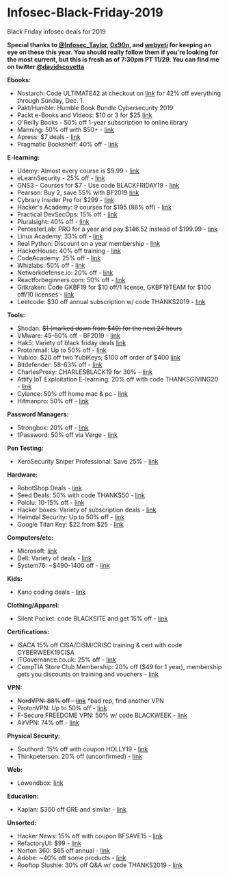 # Infosec-Black-Friday-2019
Black Friday infosec deals for 2019

**Special thanks to [@Infosec_Taylor](https://twitter.com/Infosec_Taylor/), [0x90n](https://github.com/0x90n/InfoSec-Black-Friday/blob/master/README.md), and [webyeti](https://www.webyeti.ninja/blog/hackerblkfri) for keeping an eye on these this year. You should really follow them if you're looking for the most current, but this is fresh as of 7:30pm PT 11/29. You can find me on twitter [@davidscovetta](https://twitter.com/davidscovetta)**


**Ebooks:**

- Nostarch: Code ULTIMATE42 at checkout on [link](http://nostarch.com) for 42% off everything through Sunday, Dec. 1.
- Pakt/Humble: Humble Book Bundle Cybersecurity 2019
- Packt e-Books and Videos: $10 or 3 for $25 [link](https://packtpub.com)
- O'Reilly Books - 50% off 1-year subscription to online library
- Manning: 50% off with $50+ - [link](http://enews.manning.com/q/4qVD2DZvQIJ_yR-6w3SkoEx9ucisTjoscZlyhs8T0J5vCawQV4WfDDi9R)
- Apress: $7 deals - [link](https://www.apress.com/us/shop/cybermonday-sale?token=cyberweek19)
- Pragmatic Bookshelf: 40% off - [link](https://pragprog.com/news/early-bird-black-friday-sale-today)



**E-learning:**

- Udemy: Almost every course is $9.99 - [link](https://www.udemy.com)
- eLearnSecurity - 25% off - [link](https://elearnsecurity.com)
- GNS3 - Courses for $7 - Use code BLACKFRIDAY19 - [link](https://gns3.teachable.com)
- Pearson: Buy 2, save 55% with BF2019 [link](http://www.pearsonitcertification.com/promotions/black-friday-2019-buy-2-save-55-142103)
- Cybrary Insider Pro for $299 - [link](https://www.cybrary.it/)
- Hacker's Academy: 9 courses for $195 (88% off) - [link](https://www.hackersacademy.com/bundles?bundle_id=special-offer)
- Practical DevSecOps: 15% off - [link](https://www.practical-devsecops.com/black-friday/)
- Pluralsight: 40% off - [link](https://www.pluralsight.com/offer/2019/bf-cm-40-off)
- PentesterLab: PRO for a year and pay $146.52 instead of $199.99 - [link](https://pentesterlab.com/pro)
- Linux Academy: 33% off - [link](https://linuxacademy.com/pricing/individual/)
- Real Python: Discount on a year membership - [link](https://realpython.com/account/join/)
- HackerHouse: 40% off training - [link](https://hacker.house/training/)
- CodeAcademy: 25% off - [link](https://pro.codecademy.com/black-friday/?cta=cta-direct)
- Whizlabs: 50% off - [link](https://www.whizlabs.com/)
- Networkdefense.io: 20% off - [link](https://www.networkdefense.io/library/)
- Reactforbeginners.com: 50% off - [link](https://reactforbeginners.com/)
- Gitkraken: Code GKBF19 for $10 off/1 license, GKBF19TEAM for $100 off/10 licenses - [link](https://www.gitkraken.com/)
- Leetcode: $30 off annual subscription w/ code THANKS2019 - [link](https://www.leetcode.com)


**Tools:**

- Shodan: <del>$1 (marked down from $49) for the next 24 hours</del>
- VMware: 45-60% off - BF2019 - [link](https://store-au.vmware.com/?PID=3211374&PubCID=1397064&cjevent=3533e3c6115911ea839000790a1c0e0f)
- Hak5: Variety of black friday deals [link](https://shop.hak5.org/)
- Protonmail: Up to 50% off - [link](https://protonmail.com/blog/black-friday-2019/)
- Yubico: $20 off two YubiKeys; $100 off order of $400 [link](https://www.yubico.com/store/black-friday-2019)
- Bitdefender: 58-63% off - [link](https://www.bitdefender.com/media/html/consumer/new/Black-Friday-2019-opt/)
- CharlesProxy: CHARLESBLACK19 for 30% - [link](https://www.charlesproxy.com/)
- Attify IoT Exploitation E-learning: 20% off with code THANKSGIVING20 - [link](https://www.attify-store.com/blogs/attify-store-iot-security-and-pentesting-blog/attify-thanksgiving-cybermonday-and-black-friday-deals)
- Cylance: 50% off home mac & pc - [link](https://shop.cylance.com/us)
- Hitmanpro: 50% off - [link](https://www.hitmanpro.com/en-us.aspx)

**Password Managers:**
- Strongbox: 20% off - [link](https://github.com/strongbox-password-safe/Strongbox)
- 1Password: 50% off via Verge - [link](https://1password.com/promo/black-friday/the-verge/?cjevent=8fec730612de11ea80ac00f80a1c0e14)


**Pen Testing:**

- XeroSecurity Sniper Professional: Save 25% - [link](https://xerosecurity.com/wordpress/product/sn1per-professional-v7-0/)


**Hardware:**

- RobotShop Deals - [link](https://www.robotshop.com/en/black-friday-cyber-monday.html)
- Seed Deals: 50% with code THANKS50 - [link](https://www.seeedstudio.com/thanksgiving_50_off_sale.html)
- Pololu: 10-15% off - [link](https://www.pololu.com/blackfriday2019)
- Hacker boxes: Variety of subscription deals - [link](https://hackerboxes.com/)
- Heimdal Security: Up to 50% off - [link](https://heimdalsecurity.com/en/promotion-landing)
- Google Titan Key: $22 from $25 - [link](https://store.google.com/product/titan_security_key)


**Computers/etc:**

- Microsoft: [link](https://www.microsoft.com/en-us/store/b/black-friday)
- Dell: Variety of deals - [link](https://deals.dell.com/en-us/work)
- System76: ~$490-1400 off - [link](https://system76.com/)

**Kids:**

- Kano coding deals - [link](https://www.microsoft.com/en-us/store/collections/kanocodingkits?icid=store_bfreveal20_reveal_Kano_110119)

**Clothing/Apparel:**

- Silent Pocket: code BLACKSITE and get 15% off - [link](http://Silentpocket.com)

**Certifications:**

- ISACA 15% off CISA/CISM/CRISC training & cert with code CYBERWEEK19CISA
- ITGovernance.co.uk: 25% off - [link](https://www.itgovernance.co.uk/it-governance-rewards-club/training?promo_name=IT_Gov_Rewards_Club&promo_id=Site_Wide&promo_creative=Banner&promo_position=Static_Banner)
- CompTIA Store Club Membership: 20% off ($49 for 1 year), membership gets you discounts on training and vouchers - [link](https://store.comptia.org/location-selector?path=%2Fcomptia-store-club%2Fp%2FITPR-0020-ANNS-2019%3Futm_source%3DMarketo%26utm_medium%3DEmail%26utm_campaign%3DCerts-ES-2019-11-29-CyberMonday-Email-1-NA%26mkt_tok%3DeyJpIjoiTmpJeE16Tm1OakprTWpaaCIsInQiOiJGVzM0czlwN3E1ZGRRNThMUXNGSGVTUUZwbGVuVERlR0lmS3ZncVRkZnMrUmZBWjdYd2greUxSYk1FQnpMQTQ0eTRMdFN4OXZNUG5FbEtaWXg1eFh0NnpmT1ZJbUhWcStJNkdZYjVwdlJSXC9zZ2dKOUFQUjhIUW9ZOHQ1OVhqeXIifQ%253D%253D)

**VPN:**

- <del>NordVPN: 88% off - [link](https://nordvpn.com/)</del> *bad rep, find another VPN
- ProtonVPN: Up to 50% off - [link](https://protonvpn.com/blog/black-friday-2019/)
- F-Secure FREEDOME VPN: 50% w/ code BLACKWEEK - [link](https://campaigns.f-secure.com/blackweek/en_global/?ecid=10916)
- AirVPN: 74% off - [link](https://airvpn.org/)

**Physical Security:**

- Southord: 15% off with coupon HOLLY19 - [link](https://www.southord.com/)
- Thinkpeterson: 20% off (unconfirmed) - [link](https://www.thinkpeterson.com/)

**Web:**

- Lowendbox: [link](https://lowendbox.com/blog/happy-thanksgiving-from-lowendbox-black-friday-cyber-monday-offers-are-coming/)

**Education:**

- Kaplan: $300 off GRE and similar - [link](https://www.kaptest.com/study/gre/black-friday-and-cyber-monday-gre-deals/)

**Unsorted:**

- Hacker News: 15% off with coupon BFSAVE15 - [link](https://deals.thehackernews.com/)
- RefactoryUI: $99 - [link](https://gumroad.com/l/MyQsm/blackfriday2019)
- Norton 360: $65 off annual - [link](https://buy-static.norton.com/norton/ps/bb/ushard/360/us_en_nort_branded-gen.html)
- Adobe: ~40% off some products - [link](https://www.adobe.com/creativecloud/plans.html?plan=individual&filter=all)
- Rooftop Slushie: 30% off Q&A w/ code THANKS2019 - [link](https://www.rooftopslushie.com)

